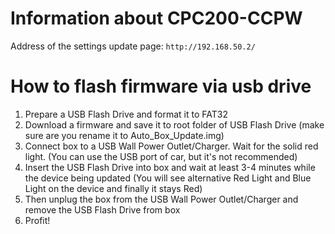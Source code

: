 # Information about CPC200-CCPW
Address of the settings update page: `http://192.168.50.2/`

# How to flash firmware via usb drive
1. Prepare a USB Flash Drive and format it to FAT32
2. Download a firmware and save it to root folder of USB Flash Drive (make sure are you rename it to Auto_Box_Update.img)
3. Connect box to a USB Wall Power Outlet/Charger. Wait for the solid red light. (You can use the USB port of car, but it's not recommended)
4. Insert the USB Flash Drive into box and wait at least 3-4 minutes while the device being updated (You will see alternative Red Light and Blue Light on the device and finally it stays Red)
6. Then unplug the box from the USB Wall Power Outlet/Charger and remove the USB Flash Drive from box
7. Profit!
